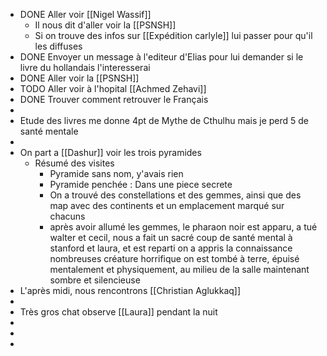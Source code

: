 - DONE Aller voir [[Nigel Wassif]]
	- Il nous dit d'aller voir la [[PSNSH]]
	- Si on trouve des infos sur [[Expédition carlyle]] lui passer pour qu'il les diffuses
- DONE Envoyer un message à l'editeur d'Elias pour lui demander si le livre du hollandais l'interesserai
- DONE Aller voir la [[PSNSH]]
- TODO Aller voir à l'hopital [[Achmed Zehavi]]
- DONE Trouver comment retrouver le Français
-
- Etude des livres me donne 4pt de Mythe de Cthulhu mais je perd 5 de santé mentale
-
- On part a [[Dashur]] voir les trois pyramides
	- Résumé des visites
		- Pyramide sans nom, y'avais rien
		- Pyramide penchée : Dans une piece secrete
		- On a trouvé des constellations et des gemmes, ainsi que des map avec des continents et un emplacement marqué sur chacuns
		- après avoir allumé les gemmes, le pharaon noir est apparu, a tué walter et cecil, nous a fait un sacré coup de santé mental à stanford et laura, et est reparti
		  on a appris la connaissance nombreuses créature horrifique
		  on est tombé à terre, épuisé mentalement et physiquement, au milieu de la salle maintenant sombre et silencieuse
- L'après midi, nous rencontrons [[Christian Aglukkaq]]
-
- Très gros chat observe [[Laura]] pendant la nuit
-
-
-